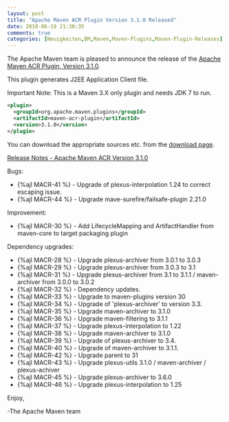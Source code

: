 ```yaml
---
layout: post
title: "Apache Maven ACR Plugin Version 3.1.0 Released"
date: 2018-06-19 21:30:35
comments: true
categories: [Neuigkeiten,BM,Maven,Maven-Plugins,Maven-Plugin-Releases]
---
```

The Apache Maven team is pleased to announce the release of the 
[Apache Maven ACR Plugin, Version 3.1.0](http://maven.apache.org/plugins/maven-acr-plugin).

This plugin generates J2EE Application Client file.

Important Note: This is a Maven 3.X only plugin and needs JDK 7 to run.

``` xml
<plugin>
  <groupId>org.apache.maven.plugins</groupId>
  <artifactId>maven-acr-plugin</artifactId>
  <version>3.1.0</version>
</plugin>
```

You can download the appropriate sources etc. from the [download page](https://maven.apache.org/plugins/maven-acr-plugin/download.cgi).

<!-- more -->

[Release Notes - Apache Maven ACR Version 3.1.0](https://issues.apache.org/jira/secure/ReleaseNote.jspa?projectId=12317020&version=12334755)

 
Bugs:

 * {%ajl MACR-41 %} - Upgrade of plexus-interpolation 1.24 to correct escaping issue.
 * {%ajl MACR-44 %} - Upgrade mave-surefire/failsafe-plugin 2.21.0

Improvement:

 * {%ajl MACR-30 %} - Add LifecycleMapping and ArtifactHandler from maven-core to target packaging plugin

Dependency upgrades:

 * {%ajl MACR-28 %} - Upgrade plexus-archiver from 3.0.1 to 3.0.3
 * {%ajl MACR-29 %} - Upgrade plexus-archiver from 3.0.3 to 3.1
 * {%ajl MACR-31 %} - Upgrade plexus-archiver from 3.1 to 3.1.1 / maven-archiver from 3.0.0 to 3.0.2
 * {%ajl MACR-32 %} - Dependency updates.
 * {%ajl MACR-33 %} - Upgrade to maven-plugins version 30
 * {%ajl MACR-34 %} - Upgrade of 'plexus-archiver' to version 3.3.
 * {%ajl MACR-35 %} - Upgrade maven-archiver to 3.1.0
 * {%ajl MACR-36 %} - Upgrade maven-filtering to 3.1.1
 * {%ajl MACR-37 %} - Upgrade plexus-interpolation to 1.22
 * {%ajl MACR-38 %} - Upgrade maven-archiver to 3.1.0
 * {%ajl MACR-39 %} - Upgrade of plexus-archiver to 3.4.
 * {%ajl MACR-40 %} - Upgrade of maven-archiver to 3.1.1.
 * {%ajl MACR-42 %} - Upgrade parent to 31
 * {%ajl MACR-43 %} - Upgrade plexus-utils 3.1.0 / maven-archiver / plexus-achiver
 * {%ajl MACR-45 %} - Upgrade plexus-archiver to 3.6.0
 * {%ajl MACR-46 %} - Upgrade plexus-interpolation to 1.25

Enjoy,

-The Apache Maven team
